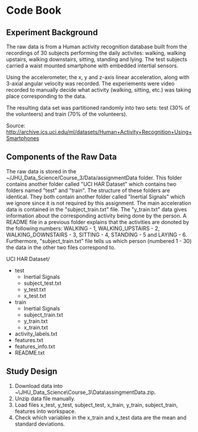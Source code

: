 Code Book
=========

Experiment Background
---------------------
The raw data is from a Human activity recognition database built from the recordings of 30 subjects performing the daily activites: walking, walking upstairs, walking downstairs, sitting, standing and lying. The test subjects carried a waist mounted smartphone with embedded intertial sensors. 

Using the accelerometer, the x, y and z-axis linear acceleration, along with 3-axial angular velocity was recorded. The experiements were video recorded to manually decide what activity (walking, sitting, etc.) was taking place corresponding to the data. 

The resulting data set was partitioned randomly into two sets: test (30% of the volunteers) and train (70% of the volunteers).

Source: http://archive.ics.uci.edu/ml/datasets/Human+Activity+Recognition+Using+Smartphones

Components of the Raw Data
--------------------------
The raw data is stored in the ~/JHU_Data_Science/Course_3/Data/assignmentData folder. This folder contains another folder called "UCI HAR Dataset" which contains two folders named "test" and "train". The structure of these folders are identical. They both contain another folder called "Inertial Signals" which we ignore since it is not required by this assignment. The main acceleration data is contained in the "subject_train.txt" file. The "y_train.txt" data gives information about the corresponding activity being done by the person. A README file in a previous folder explains that the activities are donoted by the following numbers: WALKING - 1, WALKING_UPSTAIRS - 2, WALKING_DOWNSTAIRS - 3, SITTING - 4, STANDING - 5 and LAYING - 6. Furthermore, "subject_train.txt" file tells us which person (numbered 1 - 30) the data in the other two files correspond to.   

UCI HAR Dataset/ 
* test 
    * Inertial Signals  
    * subject_test.txt  
    * y_test.txt  
    * x_test.txt  
* train 
    * Inertial Signals  
    * subject_train.txt  
    * y_train.txt  
    * x_train.txt  
* activity_labels.txt  
* features.txt  
* features_info.txt  
* README.txt  
                   
Study Design
------------  
1. Download data into ~\JHU_Data_Science\Course_3\Data\assingmentData.zip.
2. Unzip data file manually.
3. Load files x_test, y_test, subject_test, x_train, y_train, subject_train, features into workspace.
4. Check which variables in the x_train and x_test data are the mean and standard deviations. 
